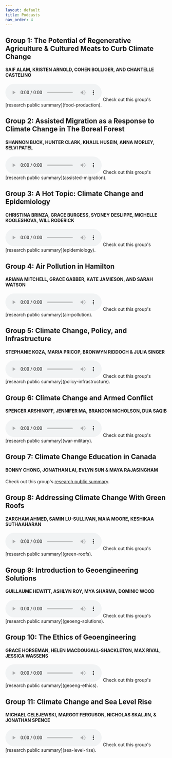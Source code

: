 ```yaml
---
layout: default
title: Podcasts
nav_order: 4
---
```


## Group 1: The Potential of Regenerative Agriculture & Cultured Meats to Curb Climate Change
#### SAIF ALAM, KRISTEN ARNOLD, COHEN BOLLIGER, AND CHANTELLE CASTELINO
<audio controls>
  <source src="https://github.com/iSci-3A12/ClimateChange-2021Winter/raw/main/assets/audio/group1-regenerative-farming-&-lab-cultured-meat.mp3" type="audio/mpeg">
</audio>
Check out this group's [research public summary](food-production).

## Group 2: Assisted Migration as a Response to Climate Change in The Boreal Forest
#### SHANNON BUCK, HUNTER CLARK, KHALIL HUSEIN, ANNA MORLEY, SELVI PATEL
<audio controls>
  <source src="https://github.com/iSci-3A12/ClimateChange-2021Winter/raw/main/assets/audio/group2-assisted-migration-and-the-boreal-forest.mp3" type="audio/mpeg">
</audio>
Check out this group's [research public summary](assisted-migration).

## Group 3: A Hot Topic: Climate Change and Epidemiology
#### CHRISTINA BRINZA, GRACE BURGESS, SYDNEY DESLIPPE, MICHELLE KOOLESHOVA, WILL RODERICK
<audio controls>
  <source src="https://github.com/iSci-3A12/ClimateChange-2021Winter/raw/main/assets/audio/group3-climate-change-and-epidemiology.mp3" type="audio/mpeg">
</audio>
Check out this group's [research public summary](epidemiology).

## Group 4: Air Pollution in Hamilton
#### ARIANA MITCHELL, GRACE GABBER, KATE JAMIESON, AND SARAH WATSON
<audio controls>
  <source src="https://github.com/iSci-3A12/ClimateChange-2021Winter/raw/main/assets/audio/group4-air-pollution-in-hamilton.mp3" type="audio/mpeg">
</audio>
Check out this group's [research public summary](air-pollution).

## Group 5: Climate Change, Policy, and Infrastructure
#### STEPHANIE KOZA, MARIA PRICOP, BRONWYN RIDDOCH & JULIA SINGER
<audio controls>
  <source src="https://github.com/iSci-3A12/ClimateChange-2021Winter/raw/main/assets/audio/group5-climate-change,-policy,-and-infrastructure.mp3" type="audio/mpeg">
</audio>
Check out this group's [research public summary](policy-infrastructure).

## Group 6: Climate Change and Armed Conflict
#### SPENCER ARSHINOFF, JENNIFER MA, BRANDON NICHOLSON, DUA SAQIB
<audio controls>
  <source src="https://github.com/iSci-3A12/ClimateChange-2021Winter/raw/main/assets/audio/group6-climate-change-and-armed-conflict.mp3" type="audio/mpeg">
</audio>
Check out this group's [research public summary](war-military).

## Group 7: Climate Change Education in Canada
#### BONNY CHONG, JONATHAN LAI, EVLYN SUN & MAYA RAJASINGHAM
Check out this group's [research public summary](education).

## Group 8: Addressing Climate Change With Green Roofs 
#### ZARGHAM AHMED, SAMIN LU-SULLIVAN, MAIA MOORE, KESHIKAA SUTHAAHARAN
<audio controls>
  <source src="https://github.com/iSci-3A12/ClimateChange-2021Winter/raw/main/assets/audio/group8-addressing-climate-change-with-green-roofs.mp3" type="audio/mpeg">
</audio>
Check out this group's [research public summary](green-roofs).

## Group 9: Introduction to Geoengineering Solutions
#### GUILLAUME HEWITT, ASHLYN ROY, MYA SHARMA, DOMINIC WOOD
<audio controls>
  <source src="https://github.com/iSci-3A12/ClimateChange-2021Winter/raw/main/assets/audio/group9-introduction-to-geoengineering-solutions.mp3" type="audio/mpeg">
</audio>
Check out this group's [research public summary](geoeng-solutions).

## Group 10: The Ethics of Geoengineering
#### GRACE HORSEMAN, HELEN MACDOUGALL-SHACKLETON, MAX RIVAL, JESSICA WASSENS
<audio controls>
  <source src="https://github.com/iSci-3A12/ClimateChange-2021Winter/raw/main/assets/audio/group10-the-ethics-of-geoengineering.mp3" type="audio/mpeg">
</audio>
Check out this group's [research public summary](geoeng-ethics).

## Group 11: Climate Change and Sea Level Rise
#### MICHAEL CELEJEWSKI, MARGOT FERGUSON, NICHOLAS SKALJIN, & JONATHAN SPENCE
<audio controls>
  <source src="https://github.com/iSci-3A12/ClimateChange-2021Winter/raw/main/assets/audio/group11-climate-change-and-sea-level-rise.mp3" type="audio/mpeg">
</audio>
Check out this group's [research public summary](sea-level-rise).

